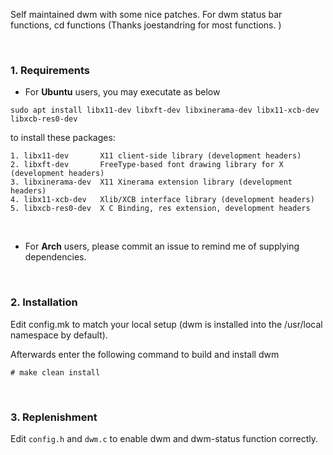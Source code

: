 Self maintained dwm with some nice patches. For dwm status bar functions, cd functions (Thanks joestandring for most functions. )

<br>

### 1. Requirements

- For **Ubuntu** users, you may executate as below
```linux
sudo apt install libx11-dev libxft-dev libxinerama-dev libx11-xcb-dev libxcb-res0-dev
```
to install these packages:

    1. libx11-dev       X11 client-side library (development headers)
    2. libxft-dev       FreeType-based font drawing library for X (development headers)
    3. libxinerama-dev  X11 Xinerama extension library (development headers)
    4. libx11-xcb-dev   Xlib/XCB interface library (development headers)
    5. libxcb-res0-dev  X C Binding, res extension, development headers

<br>

- For **Arch** users, please commit an issue to remind me of supplying dependencies.

<br>

### 2. Installation

Edit config.mk to match your local setup (dwm is installed into
the /usr/local namespace by default).

Afterwards enter the following command to build and install dwm

    # make clean install

<br>

### 3. Replenishment


Edit `config.h` and `dwm.c` to enable dwm and dwm-status function correctly.

